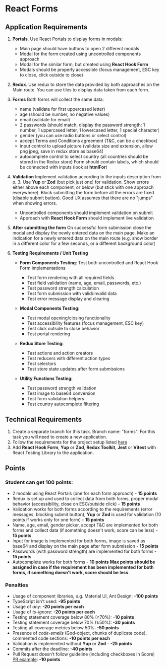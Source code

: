 # React Forms

## Application Requirements

1. **Portals**. Use React Portals to display forms in modals:

   - Main page should have buttons to open 2 different modals
   - Modal for the form created using uncontrolled components approach
   - Modal for the similar form, but created using **React Hook Form**
   - Modals should be properly accessible (focus management, ESC key to close, click outside to close)

2. **Redux**. Use redux to store the data provided by both approaches on the Main route. You can use tiles to display data taken from each form.

3. **Forms**
   Both forms will collect the same data:

   - name (validate for first uppercased letter)
   - age (should be number, no negative values)
   - email (validate for email)
   - 2 passwords (should match, display the password strength: 1 number, 1 uppercased letter, 1 lowercased letter, 1 special character)
   - gender (you can use radio buttons or select control)
   - accept Terms and Conditions agreement (T&C, can be a checkbox)
   - input control to upload picture (validate size and extension, allow png jpeg, save in redux store as base64)
   - autocomplete control to select country (all countries should be stored in the Redux store)
     Form should contain labels, which should be connected with inputs (look at **htmlFor**)

4. **Validation**
   Implement validation according to the inputs description from p. 3. Use **Yup** or **Zod** (but pick just one) for validation. Show errors either above each component, or below (but stick with one approach everywhere). Block submitting the form before all the errors are fixed (disable submit button). Good UX assumes that there are no "jumps" when showing errors.

   - Uncontrolled components should implement validation on submit
   - Approach with **React Hook Form** should implement live validation

5. **After submitting the form**
   On successful form submission close the modal and display the newly entered data on the main page. Make an indication for a newly entered data on the main route (e.g. show border in a different color for a few seconds, or a different background color)

6. **Testing Requirements / Unit Testing**

   - **Form Components Testing**: Test both uncontrolled and React Hook Form implementations

     - Test form rendering with all required fields
     - Test field validation (name, age, email, passwords, etc.)
     - Test password strength calculation
     - Test form submission with valid/invalid data
     - Test error message display and clearing

   - **Modal Components Testing**:

     - Test modal opening/closing functionality
     - Test accessibility features (focus management, ESC key)
     - Test click outside to close behavior
     - Test portal rendering

   - **Redux Store Testing**:

     - Test actions and action creators
     - Test reducers with different action types
     - Test selectors
     - Test store state updates after form submissions

   - **Utility Functions Testing**:
     - Test password strength validation
     - Test image to base64 conversion
     - Test form validation helpers
     - Test country autocomplete filtering

## Technical Requirements

1. Create a separate branch for this task. Branch name: "forms". For this task you will need to create a new application.
2. Follow the requirements for the project setup listed [here](./project-setup.md)
3. Add **React Hook Form**, **Yup** or **Zod**, **Redux Toolkit**, **Jest** or **Vitest** with React Testing Library to the application.

## Points

### Student can get 100 points:

- 2 modals using React Portals (one for each form approach) - **15 points**
- Redux is set up and used to collect data from both forms, proper modal behavior (accessibility, close on ESC/outside click) - **15 points**
- Validation works for both forms according to the requirements (error messages, blocking submit button), **Yup** or **Zod** is used for validation (10 points if works only for one form) - **15 points**
- Name, age, email, gender picker, accept T&C are implemented for both forms and collect data (if something doesn't work, score can be less) - **15 points**
- Input for image is implemented for both forms, image is saved as base64 and display on the main page after form submission - **15 points**
- Passwords (with password strength) are implemented for both forms - **15 points**
- Autocomplete works for both forms - **10 points**
  **Max points should be assigned in case if the requirement has been implemented for both forms, if something doesn't work, score should be less**

### Penalties

- Usage of component libraries, e.g. Material UI, Ant Design: **-100 points**
- TypeScript isn't used: **-95 points**
- Usage of _any_: **-20 points per each**
- Usage of _ts-ignore_: **-20 points per each**
- Testing statement coverage below 80% (≥70%): **-10 points**
- Testing statement coverage below 70% (≥50%): **-30 points**
- Testing all coverage metrics below 50%: **-50 points**
- Presence of _code-smells_ (God-object, chunks of duplicate code), commented code sections: **-10 points per each**
- Validation is implemented without **Yup** or **Zod** - **-25 points**
- Commits after the deadline: **-40 points**
- Pull Request doesn't follow guideline (including checkboxes in Score) [PR example](https://rs.school/docs/en/pull-request-review-process#pull-request-description-must-contain-the-following): **-10 points**

